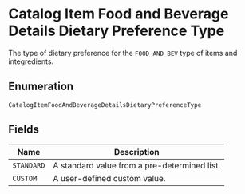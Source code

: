<!-- Optimized: 2025-10-06 -->
<!-- RPM: 1.6.2.1.1.6.2.1_catalog-item-food-and-beverage-details-dietary-preference-type_20251006 -->
<!-- Session: E2E RPM DNA Application -->
<!-- AOM: RND (Reggie & Dro) -->
<!-- COI: TECHNOLOGY -->
<!-- RPM: HIGH -->
<!-- ACTION: BUILD -->

# Catalog Item Food and Beverage Details Dietary Preference Type

The type of dietary preference for the `FOOD_AND_BEV` type of items and integredients.

## Enumeration

`CatalogItemFoodAndBeverageDetailsDietaryPreferenceType`

## Fields

| Name | Description |
|  --- | --- |
| `STANDARD` | A standard value from a pre-determined list. |
| `CUSTOM` | A user-defined custom value. |

